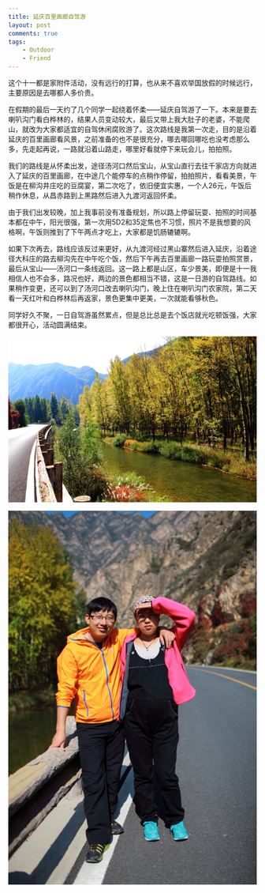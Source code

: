 ```yaml
--- 
title: 延庆百里画廊自驾游
layout: post
comments: true
tags: 
    - Outdoor
    - Friend
---
```

这个十一都是家附件活动，没有远行的打算，也从来不喜欢举国放假的时候远行，主要原因是去哪都人多价贵。

在假期的最后一天约了几个同学一起绕着怀柔——延庆自驾游了一下。本来是要去喇叭沟门看白桦林的，结果人员变动较大，最后又带上我大肚子的老婆，不能爬山，就改为大家都适宜的自驾休闲腐败游了。这次路线是我第一次走，目的是沿着延庆的百里画廊看风景，之前准备的也不是很充分，哪去哪回哪吃也没考虑那么多，先走起再说，一路就沿着山路走，哪里好看就停下来玩会儿，拍拍照。

我们的路线是从怀柔出发，途径汤河口然后宝山，从宝山直行去往千家店方向就进入了延庆的百里画廊，在中途几个能停车的点稍作停留，拍拍照片，看看美景，午饭是在柳沟井庄吃的豆腐宴，第二次吃了，依旧便宜实惠，一个人26元，午饭后稍作休息，从昌赤路到上黑路然后进入九渡河返回怀柔。

由于我们出发较晚，加上我事前没有准备规划，所以路上停留玩耍、拍照的时间基本都在中午，阳光很强，第一次用5D2和35定焦也不习惯，照片不是我想要的风格啊，午饭则推到了下午两点才吃上，大家都是饥肠辘辘啊。

如果下次再去，路线应该反过来更好，从九渡河经过黑山寨然后进入延庆，沿着途径大科庄的路去柳沟先在中午吃个饭，然后下午再去百里画廊一路玩耍拍照赏景，最后从宝山——汤河口一条线返回。这一路上都是山区，车少景美，即便是十一我相信人也不会多，路况也好，两边的景色都相当不错，这是一日游的自驾路线。如果稍作变更，还可以到了汤河口改去喇叭沟门，晚上住在喇叭沟门农家院，第二天看一天红叶和白桦林后再返家，景色更集中更美，一次就能看够秋色。

同学好久不聚，一日自驾游虽然累点，但是总比总是去个饭店就光吃顿饭强，大家都很开心，活动圆满结束。

![](/img/2014/10-7/1/1.JPG)

![](/img/2014/10-7/1/5.JPG)

